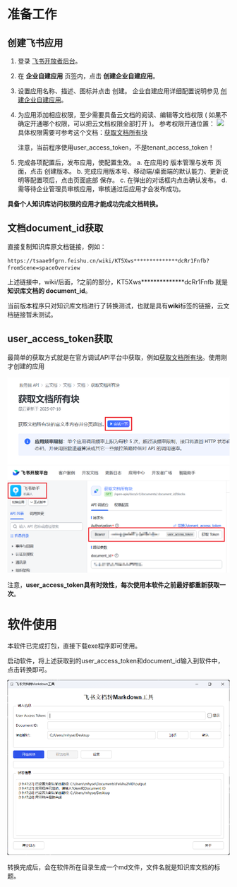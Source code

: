 # 准备工作
## 创建飞书应用
1. 登录 [飞书开放者后台](https://open.feishu.cn/app)。
2. 在 **企业自建应用** 页签内，点击 **创建企业自建应用**。
3. 设置应用名称、描述、图标并点击 创建。
企业自建应用详细配置说明参见 [创建企业自建应用](https://open.larkoffice.com/document/develop-process/self-built-application-development-process#a0a7f6b0)。
4. 为应用添加相应权限，至少需要具备云文档的阅读、编辑等文档权限 ( 如果不确定开通哪个权限，可以把云文档权限全部打开 )。
   参考权限开通位置：
   ![](./screenShot/权限.png)
   具体权限需要可参考这个文档：[获取文档所有块](https://open.feishu.cn/document/server-docs/docs/docs/docx-v1/document/list)

   注意，当前程序使用user_access_token，不是tenant_access_token！
5. 完成各项配置后，发布应用，使配置生效。
    a. 在应用的 版本管理与发布 页面，点击 创建版本。
    b. 完成应用版本号、移动端/桌面端的默认能力、更新说明等配置项后，点击页面底部 保存。
    c. 在弹出的对话框内点击确认发布。
    d. 需等待企业管理员审核应用，审核通过后应用才会发布成功。

**具备个人知识库访问权限的应用才能成功完成文档转换。**
## 文档document_id获取
直接复制知识库原文档链接，例如：
```
https://tsaae9fgrn.feishu.cn/wiki/KT5Xws**************dcRr1Fnfb?fromScene=spaceOverview
```

上述链接中，wiki/后面，?之前的部分，KT5Xws**************dcRr1Fnfb 就是 **知识库文档的 document_id**。

当前版本程序只对知识库文档进行了转换测试，也就是具有**wiki**标签的链接，云文档链接暂未测试。
## user_access_token获取
最简单的获取方式就是在官方调试API平台中获取，例如[获取文档所有块](https://open.feishu.cn/document/server-docs/docs/docs/docx-v1/document/list)。使用刚才创建的应用

![](./screenShot/api调试台.png)
![](./screenShot/api调试台1.png)

注意，**user_access_token具有时效性，每次使用本软件之前最好都重新获取一次**。

# 软件使用
本软件已完成打包，直接下载exe程序即可使用。

启动软件，将上述获取到的user_access_token和document_id输入到软件中，点击转换即可。

![](./screenShot/lark2md.png)

转换完成后，会在软件所在目录生成一个md文件，文件名就是知识库文档的标题。


